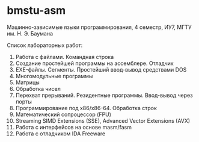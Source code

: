 # bmstu-asm
Машинно-зависимые языки программирования, 4 семестр, ИУ7, МГТУ им. Н. Э. Баумана

Список лабораторных работ:

1. Работа с файлами. Командная строка
2. Создание простейшей программы на ассемблере. Отладчик
3. EXE-файлы. Сегменты. Простейший ввод-вывод средствами DOS
4. Многомодульные программы
5. Матрицы
6. Обработка чисел
7. Перехват прерываний. Резидентные программы. Ввод-вывод через порты
8. Программирование под х86/х86-64. Обработка строк
9. Математический сопроцессор (FPU)
10. Streaming SIMD Extensions (SSE), Advanced Vector Extensions (AVX)
11. Работа с интерфейсов на основе masm/fasm
12. Работа с отладчиком IDA Freeware